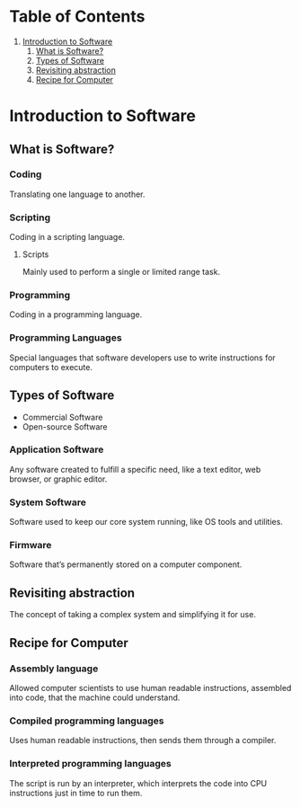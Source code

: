 
# Table of Contents

1.  [Introduction to Software](#org3e58abb)
    1.  [What is Software?](#org6a547fc)
    2.  [Types of Software](#org5f75dbe)
    3.  [Revisiting abstraction](#orga01adbd)
    4.  [Recipe for Computer](#orgbbe8973)



<a id="org3e58abb"></a>

# Introduction to Software


<a id="org6a547fc"></a>

## What is Software?


### Coding

Translating one language to another.


### Scripting

Coding in a scripting language.

1.  Scripts

    Mainly used to perform a single or limited range task.


### Programming

Coding in a programming language.


### Programming Languages

Special languages that software developers use to write instructions for computers to execute.


<a id="org5f75dbe"></a>

## Types of Software

-   Commercial Software
-   Open-source Software


### Application Software

Any software created to fulfill a specific need, like a text editor, web browser, or graphic editor.


### System Software

Software used to keep our core system running, like OS tools and utilities.


### Firmware

Software that&rsquo;s permanently stored on a computer component.


<a id="orga01adbd"></a>

## Revisiting abstraction

The concept of taking a complex system and simplifying it for use.


<a id="orgbbe8973"></a>

## Recipe for Computer


### Assembly language

Allowed computer scientists to use human readable instructions, assembled into code, that the machine could understand.


### Compiled programming languages

Uses human readable instructions, then sends them through a compiler.


### Interpreted programming languages

The script is run by an interpreter, which interprets the code into CPU instructions just in time to run them.

